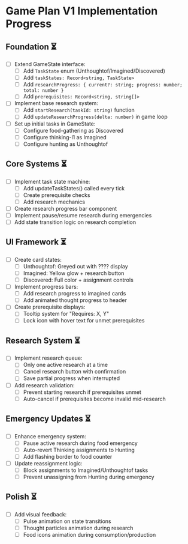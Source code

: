 # Game Plan V1 Implementation Progress

## Foundation ⏳
- [ ] Extend GameState interface:
  - [ ] Add `TaskState` enum (Unthoughtof/Imagined/Discovered)
  - [ ] Add `taskStates: Record<string, TaskState>`
  - [ ] Add `researchProgress: { current?: string; progress: number; total: number }`
  - [ ] Add `prerequisites: Record<string, string[]>`
- [ ] Implement base research system:
  - [ ] Add `startResearch(taskId: string)` function
  - [ ] Add `updateResearchProgress(delta: number)` in game loop
- [ ] Set up initial tasks in GameState:
  - [ ] Configure food-gathering as Discovered
  - [ ] Configure thinking-l1 as Imagined
  - [ ] Configure hunting as Unthoughtof

## Core Systems ⏳
- [ ] Implement task state machine:
  - [ ] Add updateTaskStates() called every tick
  - [ ] Create prerequisite checks
  - [ ] Add research mechanics
- [ ] Create research progress bar component
- [ ] Implement pause/resume research during emergencies
- [ ] Add state transition logic on research completion

## UI Framework ⏳
- [ ] Create card states:
  - [ ] Unthoughtof: Greyed out with ???? display
  - [ ] Imagined: Yellow glow + research button
  - [ ] Discovered: Full color + assignment controls
- [ ] Implement progress bars:
  - [ ] Add research progress to imagined cards
  - [ ] Add animated thought progress to header
- [ ] Create prerequisite displays:
  - [ ] Tooltip system for "Requires: X, Y"
  - [ ] Lock icon with hover text for unmet prerequisites

## Research System ⏳
- [ ] Implement research queue:
  - [ ] Only one active research at a time
  - [ ] Cancel research button with confirmation
  - [ ] Save partial progress when interrupted
- [ ] Add research validation:
  - [ ] Prevent starting research if prerequisites unmet
  - [ ] Auto-cancel if prerequisites become invalid mid-research

## Emergency Updates ⏳
- [ ] Enhance emergency system:
  - [ ] Pause active research during food emergency
  - [ ] Auto-revert Thinking assignments to Hunting
  - [ ] Add flashing border to food counter
- [ ] Update reassignment logic:
  - [ ] Block assignments to Imagined/Unthoughtof tasks
  - [ ] Prevent unassigning from Hunting during emergency

## Polish ⏳
- [ ] Add visual feedback:
  - [ ] Pulse animation on state transitions
  - [ ] Thought particles animation during research
  - [ ] Food icons animation during consumption/production
